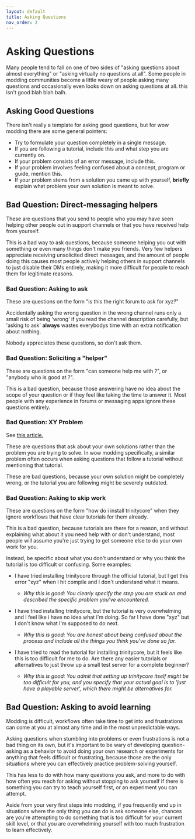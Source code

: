 ```yaml
---
layout: default
title: Asking Questions
nav_order: 2
---
```


# Asking Questions

Many people tend to fall on one of two sides of "asking questions about almost everything" or "asking virtually no questions at all". Some people in modding communities become a little weary of people asking many questions and occasionally even looks down on asking questions at all. this isn't good blah blah balh.

## Asking Good Questions

There isn't really a template for asking good questions, but for wow modding there are some general pointers:

- Try to formulate your question completely in a single message.
- If you are following a tutorial, include this and what step you are currently on.
- If your problem consists of an error message, include this.
- If your problem involves feeling confused about a concept, program or guide, mention this.
- If your problem stems from a solution you came up with yourself, **briefly** explain what problem your own solution is meant to solve.

## Bad Question: Direct-messaging helpers

These are questions that you send to people who you may have seen helping other people out in support channels or that you have received help from yourself.

This is a bad way to ask questions, because someone helping you out with something or even many things don't make you friends. Very few helpers appreciate receiving unsolicited direct messages, and the amount of people doing this causes most people actively helping others in support channels to just disable their DMs entirely, making it more difficult for people to reach them for legitimate reasons.

### Bad Question: Asking to ask

These are questions on the form "is this the right forum to ask for xyz?"

Accidentally asking the wrong question in the wrong channel runs only a small risk of being 'wrong' if you read the channel description carefully, but 'asking to ask' **always** wastes everybodys time with an extra notification about nothing.

Nobody appreciates these questions, so don't ask them.

### Bad Question: Soliciting a "helper"

These are questions on the form "can someone help me with <vague problem description>?", or "anybody who is good at <general modding category>?".

This is a bad question, because those answering have no idea about the scope of your question or if they feel like taking the time to answer it. Most people with any experience in forums or messaging apps ignore these questions entirely.

### Bad Question: XY Problem

See [this article.](https://xyproblem.info/)

These are questions that ask about your own solutions rather than the problem you are trying to solve. In wow modding specifically, a similar problem often occurs when asking questions that follow a tutorial without mentioning that tutorial.

These are bad questions, because your own solution might be completely wrong, or the tutorial you are following might be severely outdated.

### Bad Question: Asking to skip work

These are questions on the form "how do i install trinitycore" when they ignore workflows that have clear tutorials for them already.

This is a bad question, because tutorials are there for a reason, and without explaining what about it you need help with or don't understand, most people will assume you're just trying to get someone else to do your own work for you.

Instead, be specific about what you don't understand or why you think the tutorial is too difficult or confusing. Some examples:

- I have tried installing trinitycore through the official tutorial, but I get this error "xyz" when I hit compile and I don't understand what it means.
    - _Why this is good: You clearly specify the step you are stuck on and described the specific problem you've encountered._

- I have tried installing trinitycore, but the tutorial is very overwhelming and I feel like i have no idea what i'm doing. So far I have done "xyz" but I don't know what I'm supposed to do next.
    - _Why this is good: You are honest about being confused about the process and include all the things you think you've done so far._

- I have tried to read the tutorial for installing trinitycore, but it feels like this is too difficult for me to do. Are there any easier tutorials or alternatives to just throw up a small test server for a complete beginner?
    - _Why this is good: You admit that setting up trinitycore itself might be too difficult for you, and you specify that your actual goal is to 'just have a playable server', which there might be alternatives for._

## Bad Question: Asking to avoid learning

Modding is difficult, workflows often take time to get into and frustrations can come at you at almost any time and in the most unpredictable ways.

Asking questions when stumbling into problems or even frustrations is not a bad thing on its own, but it's important to be wary of developing question-asking as a behavior to avoid doing your own research or experiments for anything that feels difficult or frustrating, because those are the only situations where you can effectively practice problem-solving yourself.

This has less to do with how many questions you ask, and more to do with how often you reach for asking without stopping to ask yourself if there is something you can try to teach yourself first, or an experiment you can attempt.

Aside from your very first steps into modding, if you frequently end up in situations where the only thing you can do is ask someone else, chances are you're attempting to do something that is too difficult for your current skill level, or that you are overwhelming yourself with too much frustration to learn effectively.
